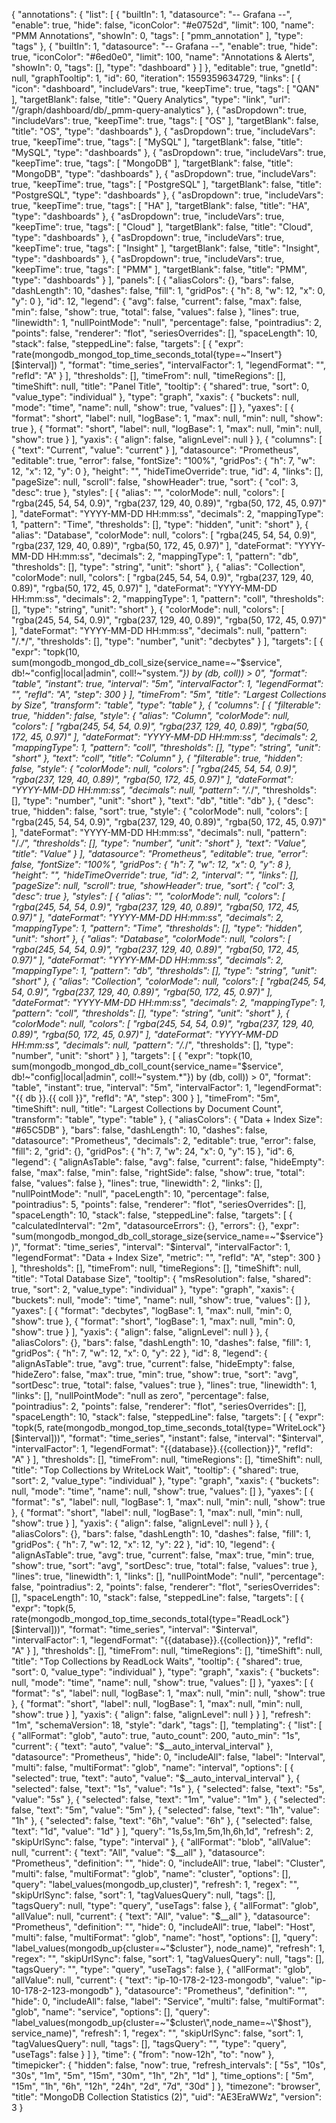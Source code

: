 {
  "annotations": {
    "list": [
      {
        "builtIn": 1,
        "datasource": "-- Grafana --",
        "enable": true,
        "hide": false,
        "iconColor": "#e0752d",
        "limit": 100,
        "name": "PMM Annotations",
        "showIn": 0,
        "tags": [
          "pmm_annotation"
        ],
        "type": "tags"
      },
      {
        "builtIn": 1,
        "datasource": "-- Grafana --",
        "enable": true,
        "hide": true,
        "iconColor": "#6ed0e0",
        "limit": 100,
        "name": "Annotations & Alerts",
        "showIn": 0,
        "tags": [],
        "type": "dashboard"
      }
    ]
  },
  "editable": true,
  "gnetId": null,
  "graphTooltip": 1,
  "id": 60,
  "iteration": 1559359634729,
  "links": [
    {
      "icon": "dashboard",
      "includeVars": true,
      "keepTime": true,
      "tags": [
        "QAN"
      ],
      "targetBlank": false,
      "title": "Query Analytics",
      "type": "link",
      "url": "/graph/dashboard/db/_pmm-query-analytics"
    },
    {
      "asDropdown": true,
      "includeVars": true,
      "keepTime": true,
      "tags": [
        "OS"
      ],
      "targetBlank": false,
      "title": "OS",
      "type": "dashboards"
    },
    {
      "asDropdown": true,
      "includeVars": true,
      "keepTime": true,
      "tags": [
        "MySQL"
      ],
      "targetBlank": false,
      "title": "MySQL",
      "type": "dashboards"
    },
    {
      "asDropdown": true,
      "includeVars": true,
      "keepTime": true,
      "tags": [
        "MongoDB"
      ],
      "targetBlank": false,
      "title": "MongoDB",
      "type": "dashboards"
    },
    {
      "asDropdown": true,
      "includeVars": true,
      "keepTime": true,
      "tags": [
        "PostgreSQL"
      ],
      "targetBlank": false,
      "title": "PostgreSQL",
      "type": "dashboards"
    },
    {
      "asDropdown": true,
      "includeVars": true,
      "keepTime": true,
      "tags": [
        "HA"
      ],
      "targetBlank": false,
      "title": "HA",
      "type": "dashboards"
    },
    {
      "asDropdown": true,
      "includeVars": true,
      "keepTime": true,
      "tags": [
        "Cloud"
      ],
      "targetBlank": false,
      "title": "Cloud",
      "type": "dashboards"
    },
    {
      "asDropdown": true,
      "includeVars": true,
      "keepTime": true,
      "tags": [
        "Insight"
      ],
      "targetBlank": false,
      "title": "Insight",
      "type": "dashboards"
    },
    {
      "asDropdown": true,
      "includeVars": true,
      "keepTime": true,
      "tags": [
        "PMM"
      ],
      "targetBlank": false,
      "title": "PMM",
      "type": "dashboards"
    }
  ],
  "panels": [
    {
      "aliasColors": {},
      "bars": false,
      "dashLength": 10,
      "dashes": false,
      "fill": 1,
      "gridPos": {
        "h": 8,
        "w": 12,
        "x": 0,
        "y": 0
      },
      "id": 12,
      "legend": {
        "avg": false,
        "current": false,
        "max": false,
        "min": false,
        "show": true,
        "total": false,
        "values": false
      },
      "lines": true,
      "linewidth": 1,
      "nullPointMode": "null",
      "percentage": false,
      "pointradius": 2,
      "points": false,
      "renderer": "flot",
      "seriesOverrides": [],
      "spaceLength": 10,
      "stack": false,
      "steppedLine": false,
      "targets": [
        {
          "expr": "rate(mongodb_mongod_top_time_seconds_total{type=~\"Insert\"}[$interval]) ",
          "format": "time_series",
          "intervalFactor": 1,
          "legendFormat": "",
          "refId": "A"
        }
      ],
      "thresholds": [],
      "timeFrom": null,
      "timeRegions": [],
      "timeShift": null,
      "title": "Panel Title",
      "tooltip": {
        "shared": true,
        "sort": 0,
        "value_type": "individual"
      },
      "type": "graph",
      "xaxis": {
        "buckets": null,
        "mode": "time",
        "name": null,
        "show": true,
        "values": []
      },
      "yaxes": [
        {
          "format": "short",
          "label": null,
          "logBase": 1,
          "max": null,
          "min": null,
          "show": true
        },
        {
          "format": "short",
          "label": null,
          "logBase": 1,
          "max": null,
          "min": null,
          "show": true
        }
      ],
      "yaxis": {
        "align": false,
        "alignLevel": null
      }
    },
    {
      "columns": [
        {
          "text": "Current",
          "value": "current"
        }
      ],
      "datasource": "Prometheus",
      "editable": true,
      "error": false,
      "fontSize": "100%",
      "gridPos": {
        "h": 7,
        "w": 12,
        "x": 12,
        "y": 0
      },
      "height": "",
      "hideTimeOverride": true,
      "id": 4,
      "links": [],
      "pageSize": null,
      "scroll": false,
      "showHeader": true,
      "sort": {
        "col": 3,
        "desc": true
      },
      "styles": [
        {
          "alias": "",
          "colorMode": null,
          "colors": [
            "rgba(245, 54, 54, 0.9)",
            "rgba(237, 129, 40, 0.89)",
            "rgba(50, 172, 45, 0.97)"
          ],
          "dateFormat": "YYYY-MM-DD HH:mm:ss",
          "decimals": 2,
          "mappingType": 1,
          "pattern": "Time",
          "thresholds": [],
          "type": "hidden",
          "unit": "short"
        },
        {
          "alias": "Database",
          "colorMode": null,
          "colors": [
            "rgba(245, 54, 54, 0.9)",
            "rgba(237, 129, 40, 0.89)",
            "rgba(50, 172, 45, 0.97)"
          ],
          "dateFormat": "YYYY-MM-DD HH:mm:ss",
          "decimals": 2,
          "mappingType": 1,
          "pattern": "db",
          "thresholds": [],
          "type": "string",
          "unit": "short"
        },
        {
          "alias": "Collection",
          "colorMode": null,
          "colors": [
            "rgba(245, 54, 54, 0.9)",
            "rgba(237, 129, 40, 0.89)",
            "rgba(50, 172, 45, 0.97)"
          ],
          "dateFormat": "YYYY-MM-DD HH:mm:ss",
          "decimals": 2,
          "mappingType": 1,
          "pattern": "coll",
          "thresholds": [],
          "type": "string",
          "unit": "short"
        },
        {
          "colorMode": null,
          "colors": [
            "rgba(245, 54, 54, 0.9)",
            "rgba(237, 129, 40, 0.89)",
            "rgba(50, 172, 45, 0.97)"
          ],
          "dateFormat": "YYYY-MM-DD HH:mm:ss",
          "decimals": null,
          "pattern": "/.*/",
          "thresholds": [],
          "type": "number",
          "unit": "decbytes"
        }
      ],
      "targets": [
        {
          "expr": "topk(10, sum(mongodb_mongod_db_coll_size{service_name=~\"$service\", db!~\"config|local|admin\", coll!~\"system.*\"}) by (db, coll)) > 0",
          "format": "table",
          "instant": true,
          "interval": "5m",
          "intervalFactor": 1,
          "legendFormat": "",
          "refId": "A",
          "step": 300
        }
      ],
      "timeFrom": "5m",
      "title": "Largest Collections by Size",
      "transform": "table",
      "type": "table"
    },
    {
      "columns": [
        {
          "filterable": true,
          "hidden": false,
          "style": {
            "alias": "Column",
            "colorMode": null,
            "colors": [
              "rgba(245, 54, 54, 0.9)",
              "rgba(237, 129, 40, 0.89)",
              "rgba(50, 172, 45, 0.97)"
            ],
            "dateFormat": "YYYY-MM-DD HH:mm:ss",
            "decimals": 2,
            "mappingType": 1,
            "pattern": "coll",
            "thresholds": [],
            "type": "string",
            "unit": "short"
          },
          "text": "coll",
          "title": "Column"
        },
        {
          "filterable": true,
          "hidden": false,
          "style": {
            "colorMode": null,
            "colors": [
              "rgba(245, 54, 54, 0.9)",
              "rgba(237, 129, 40, 0.89)",
              "rgba(50, 172, 45, 0.97)"
            ],
            "dateFormat": "YYYY-MM-DD HH:mm:ss",
            "decimals": null,
            "pattern": "/.*/",
            "thresholds": [],
            "type": "number",
            "unit": "short"
          },
          "text": "db",
          "title": "db"
        },
        {
          "desc": true,
          "hidden": false,
          "sort": true,
          "style": {
            "colorMode": null,
            "colors": [
              "rgba(245, 54, 54, 0.9)",
              "rgba(237, 129, 40, 0.89)",
              "rgba(50, 172, 45, 0.97)"
            ],
            "dateFormat": "YYYY-MM-DD HH:mm:ss",
            "decimals": null,
            "pattern": "/.*/",
            "thresholds": [],
            "type": "number",
            "unit": "short"
          },
          "text": "Value",
          "title": "Value"
        }
      ],
      "datasource": "Prometheus",
      "editable": true,
      "error": false,
      "fontSize": "100%",
      "gridPos": {
        "h": 7,
        "w": 12,
        "x": 0,
        "y": 8
      },
      "height": "",
      "hideTimeOverride": true,
      "id": 2,
      "interval": "",
      "links": [],
      "pageSize": null,
      "scroll": true,
      "showHeader": true,
      "sort": {
        "col": 3,
        "desc": true
      },
      "styles": [
        {
          "alias": "",
          "colorMode": null,
          "colors": [
            "rgba(245, 54, 54, 0.9)",
            "rgba(237, 129, 40, 0.89)",
            "rgba(50, 172, 45, 0.97)"
          ],
          "dateFormat": "YYYY-MM-DD HH:mm:ss",
          "decimals": 2,
          "mappingType": 1,
          "pattern": "Time",
          "thresholds": [],
          "type": "hidden",
          "unit": "short"
        },
        {
          "alias": "Database",
          "colorMode": null,
          "colors": [
            "rgba(245, 54, 54, 0.9)",
            "rgba(237, 129, 40, 0.89)",
            "rgba(50, 172, 45, 0.97)"
          ],
          "dateFormat": "YYYY-MM-DD HH:mm:ss",
          "decimals": 2,
          "mappingType": 1,
          "pattern": "db",
          "thresholds": [],
          "type": "string",
          "unit": "short"
        },
        {
          "alias": "Collection",
          "colorMode": null,
          "colors": [
            "rgba(245, 54, 54, 0.9)",
            "rgba(237, 129, 40, 0.89)",
            "rgba(50, 172, 45, 0.97)"
          ],
          "dateFormat": "YYYY-MM-DD HH:mm:ss",
          "decimals": 2,
          "mappingType": 1,
          "pattern": "coll",
          "thresholds": [],
          "type": "string",
          "unit": "short"
        },
        {
          "colorMode": null,
          "colors": [
            "rgba(245, 54, 54, 0.9)",
            "rgba(237, 129, 40, 0.89)",
            "rgba(50, 172, 45, 0.97)"
          ],
          "dateFormat": "YYYY-MM-DD HH:mm:ss",
          "decimals": null,
          "pattern": "/.*/",
          "thresholds": [],
          "type": "number",
          "unit": "short"
        }
      ],
      "targets": [
        {
          "expr": "topk(10, sum(mongodb_mongod_db_coll_count{service_name=\"$service\", db!~\"config|local|admin\", coll!~\"system.*\"}) by (db, coll)) > 0",
          "format": "table",
          "instant": true,
          "interval": "5m",
          "intervalFactor": 1,
          "legendFormat": "{{ db }}.{{ coll }}",
          "refId": "A",
          "step": 300
        }
      ],
      "timeFrom": "5m",
      "timeShift": null,
      "title": "Largest Collections by Document Count",
      "transform": "table",
      "type": "table"
    },
    {
      "aliasColors": {
        "Data + Index Size": "#65C5DB"
      },
      "bars": false,
      "dashLength": 10,
      "dashes": false,
      "datasource": "Prometheus",
      "decimals": 2,
      "editable": true,
      "error": false,
      "fill": 2,
      "grid": {},
      "gridPos": {
        "h": 7,
        "w": 24,
        "x": 0,
        "y": 15
      },
      "id": 6,
      "legend": {
        "alignAsTable": false,
        "avg": false,
        "current": false,
        "hideEmpty": false,
        "max": false,
        "min": false,
        "rightSide": false,
        "show": true,
        "total": false,
        "values": false
      },
      "lines": true,
      "linewidth": 2,
      "links": [],
      "nullPointMode": "null",
      "paceLength": 10,
      "percentage": false,
      "pointradius": 5,
      "points": false,
      "renderer": "flot",
      "seriesOverrides": [],
      "spaceLength": 10,
      "stack": false,
      "steppedLine": false,
      "targets": [
        {
          "calculatedInterval": "2m",
          "datasourceErrors": {},
          "errors": {},
          "expr": "sum(mongodb_mongod_db_coll_storage_size{service_name=~\"$service\"})",
          "format": "time_series",
          "interval": "$interval",
          "intervalFactor": 1,
          "legendFormat": "Data + Index Size",
          "metric": "",
          "refId": "A",
          "step": 300
        }
      ],
      "thresholds": [],
      "timeFrom": null,
      "timeRegions": [],
      "timeShift": null,
      "title": "Total Database Size",
      "tooltip": {
        "msResolution": false,
        "shared": true,
        "sort": 2,
        "value_type": "individual"
      },
      "type": "graph",
      "xaxis": {
        "buckets": null,
        "mode": "time",
        "name": null,
        "show": true,
        "values": []
      },
      "yaxes": [
        {
          "format": "decbytes",
          "logBase": 1,
          "max": null,
          "min": 0,
          "show": true
        },
        {
          "format": "short",
          "logBase": 1,
          "max": null,
          "min": 0,
          "show": true
        }
      ],
      "yaxis": {
        "align": false,
        "alignLevel": null
      }
    },
    {
      "aliasColors": {},
      "bars": false,
      "dashLength": 10,
      "dashes": false,
      "fill": 1,
      "gridPos": {
        "h": 7,
        "w": 12,
        "x": 0,
        "y": 22
      },
      "id": 8,
      "legend": {
        "alignAsTable": true,
        "avg": true,
        "current": false,
        "hideEmpty": false,
        "hideZero": false,
        "max": true,
        "min": true,
        "show": true,
        "sort": "avg",
        "sortDesc": true,
        "total": false,
        "values": true
      },
      "lines": true,
      "linewidth": 1,
      "links": [],
      "nullPointMode": "null as zero",
      "percentage": false,
      "pointradius": 2,
      "points": false,
      "renderer": "flot",
      "seriesOverrides": [],
      "spaceLength": 10,
      "stack": false,
      "steppedLine": false,
      "targets": [
        {
          "expr": "topk(5, rate(mongodb_mongod_top_time_seconds_total{type=\"WriteLock\"}[$interval]))",
          "format": "time_series",
          "instant": false,
          "interval": "$interval",
          "intervalFactor": 1,
          "legendFormat": "{{database}}.{{collection}}",
          "refId": "A"
        }
      ],
      "thresholds": [],
      "timeFrom": null,
      "timeRegions": [],
      "timeShift": null,
      "title": "Top Collections by WriteLock Wait",
      "tooltip": {
        "shared": true,
        "sort": 2,
        "value_type": "individual"
      },
      "type": "graph",
      "xaxis": {
        "buckets": null,
        "mode": "time",
        "name": null,
        "show": true,
        "values": []
      },
      "yaxes": [
        {
          "format": "s",
          "label": null,
          "logBase": 1,
          "max": null,
          "min": null,
          "show": true
        },
        {
          "format": "short",
          "label": null,
          "logBase": 1,
          "max": null,
          "min": null,
          "show": true
        }
      ],
      "yaxis": {
        "align": false,
        "alignLevel": null
      }
    },
    {
      "aliasColors": {},
      "bars": false,
      "dashLength": 10,
      "dashes": false,
      "fill": 1,
      "gridPos": {
        "h": 7,
        "w": 12,
        "x": 12,
        "y": 22
      },
      "id": 10,
      "legend": {
        "alignAsTable": true,
        "avg": true,
        "current": false,
        "max": true,
        "min": true,
        "show": true,
        "sort": "avg",
        "sortDesc": true,
        "total": false,
        "values": true
      },
      "lines": true,
      "linewidth": 1,
      "links": [],
      "nullPointMode": "null",
      "percentage": false,
      "pointradius": 2,
      "points": false,
      "renderer": "flot",
      "seriesOverrides": [],
      "spaceLength": 10,
      "stack": false,
      "steppedLine": false,
      "targets": [
        {
          "expr": "topk(5, rate(mongodb_mongod_top_time_seconds_total{type=\"ReadLock\"}[$interval]))",
          "format": "time_series",
          "interval": "$interval",
          "intervalFactor": 1,
          "legendFormat": "{{database}}.{{collection}}",
          "refId": "A"
        }
      ],
      "thresholds": [],
      "timeFrom": null,
      "timeRegions": [],
      "timeShift": null,
      "title": "Top Collections by ReadLock Waits",
      "tooltip": {
        "shared": true,
        "sort": 0,
        "value_type": "individual"
      },
      "type": "graph",
      "xaxis": {
        "buckets": null,
        "mode": "time",
        "name": null,
        "show": true,
        "values": []
      },
      "yaxes": [
        {
          "format": "s",
          "label": null,
          "logBase": 1,
          "max": null,
          "min": null,
          "show": true
        },
        {
          "format": "short",
          "label": null,
          "logBase": 1,
          "max": null,
          "min": null,
          "show": true
        }
      ],
      "yaxis": {
        "align": false,
        "alignLevel": null
      }
    }
  ],
  "refresh": "1m",
  "schemaVersion": 18,
  "style": "dark",
  "tags": [],
  "templating": {
    "list": [
      {
        "allFormat": "glob",
        "auto": true,
        "auto_count": 200,
        "auto_min": "1s",
        "current": {
          "text": "auto",
          "value": "$__auto_interval_interval"
        },
        "datasource": "Prometheus",
        "hide": 0,
        "includeAll": false,
        "label": "Interval",
        "multi": false,
        "multiFormat": "glob",
        "name": "interval",
        "options": [
          {
            "selected": true,
            "text": "auto",
            "value": "$__auto_interval_interval"
          },
          {
            "selected": false,
            "text": "1s",
            "value": "1s"
          },
          {
            "selected": false,
            "text": "5s",
            "value": "5s"
          },
          {
            "selected": false,
            "text": "1m",
            "value": "1m"
          },
          {
            "selected": false,
            "text": "5m",
            "value": "5m"
          },
          {
            "selected": false,
            "text": "1h",
            "value": "1h"
          },
          {
            "selected": false,
            "text": "6h",
            "value": "6h"
          },
          {
            "selected": false,
            "text": "1d",
            "value": "1d"
          }
        ],
        "query": "1s,5s,1m,5m,1h,6h,1d",
        "refresh": 2,
        "skipUrlSync": false,
        "type": "interval"
      },
      {
        "allFormat": "blob",
        "allValue": null,
        "current": {
          "text": "All",
          "value": "$__all"
        },
        "datasource": "Prometheus",
        "definition": "",
        "hide": 0,
        "includeAll": true,
        "label": "Cluster",
        "multi": false,
        "multiFormat": "glob",
        "name": "cluster",
        "options": [],
        "query": "label_values(mongodb_up,cluster)",
        "refresh": 1,
        "regex": "",
        "skipUrlSync": false,
        "sort": 1,
        "tagValuesQuery": null,
        "tags": [],
        "tagsQuery": null,
        "type": "query",
        "useTags": false
      },
      {
        "allFormat": "glob",
        "allValue": null,
        "current": {
          "text": "All",
          "value": "$__all"
        },
        "datasource": "Prometheus",
        "definition": "",
        "hide": 0,
        "includeAll": true,
        "label": "Host",
        "multi": false,
        "multiFormat": "glob",
        "name": "host",
        "options": [],
        "query": "label_values(mongodb_up{cluster=~\"$cluster\"}, node_name)",
        "refresh": 1,
        "regex": "",
        "skipUrlSync": false,
        "sort": 1,
        "tagValuesQuery": null,
        "tags": [],
        "tagsQuery": "",
        "type": "query",
        "useTags": false
      },
      {
        "allFormat": "glob",
        "allValue": null,
        "current": {
          "text": "ip-10-178-2-123-mongodb",
          "value": "ip-10-178-2-123-mongodb"
        },
        "datasource": "Prometheus",
        "definition": "",
        "hide": 0,
        "includeAll": false,
        "label": "Service",
        "multi": false,
        "multiFormat": "glob",
        "name": "service",
        "options": [],
        "query": "label_values(mongodb_up{cluster=~\"$cluster\",node_name=~\"$host\"}, service_name)",
        "refresh": 1,
        "regex": "",
        "skipUrlSync": false,
        "sort": 1,
        "tagValuesQuery": null,
        "tags": [],
        "tagsQuery": "",
        "type": "query",
        "useTags": false
      }
    ]
  },
  "time": {
    "from": "now-12h",
    "to": "now"
  },
  "timepicker": {
    "hidden": false,
    "now": true,
    "refresh_intervals": [
      "5s",
      "10s",
      "30s",
      "1m",
      "5m",
      "15m",
      "30m",
      "1h",
      "2h",
      "1d"
    ],
    "time_options": [
      "5m",
      "15m",
      "1h",
      "6h",
      "12h",
      "24h",
      "2d",
      "7d",
      "30d"
    ]
  },
  "timezone": "browser",
  "title": "MongoDB Collection Statistics (2)",
  "uid": "AE3EraWWz",
  "version": 3
}
